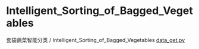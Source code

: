 # Intelligent_Sorting_of_Bagged_Vegetables
套袋蔬菜智能分类 / Intelligent_Sorting_of_Bagged_Vegetables
[data_get.py]()
